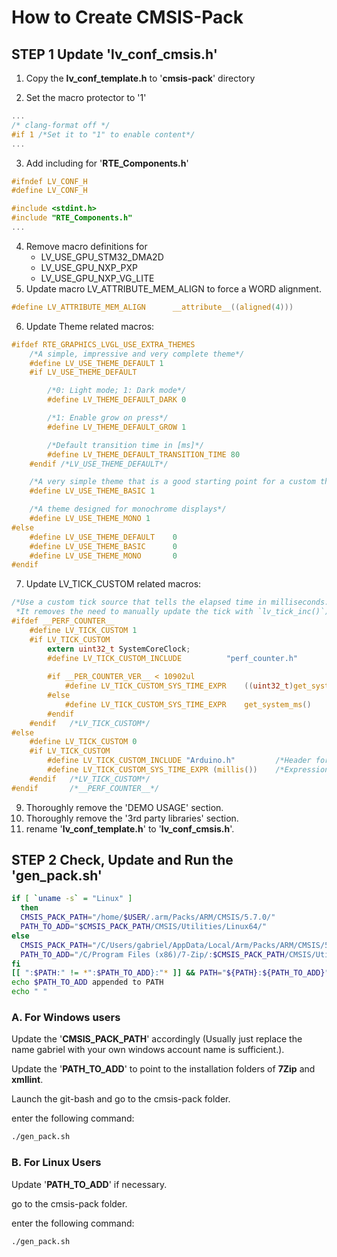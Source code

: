 # How to Create CMSIS-Pack



## STEP 1 Update 'lv_conf_cmsis.h'

1. Copy the **lv_conf_template.h** to '**cmsis-pack**' directory

2. Set the macro protector to '1'

```c
...
/* clang-format off */
#if 1 /*Set it to "1" to enable content*/
...
```


3. Add including for '**RTE_Components.h**'

```c
#ifndef LV_CONF_H
#define LV_CONF_H

#include <stdint.h>
#include "RTE_Components.h"
...
```

4. Remove macro definitions for 
   - LV_USE_GPU_STM32_DMA2D
   - LV_USE_GPU_NXP_PXP
   - LV_USE_GPU_NXP_VG_LITE
5. Update macro LV_ATTRIBUTE_MEM_ALIGN to force a WORD alignment.
```c
#define LV_ATTRIBUTE_MEM_ALIGN      __attribute__((aligned(4)))
```
6. Update Theme related macros:

```c
#ifdef RTE_GRAPHICS_LVGL_USE_EXTRA_THEMES
    /*A simple, impressive and very complete theme*/
    #define LV_USE_THEME_DEFAULT 1
    #if LV_USE_THEME_DEFAULT

        /*0: Light mode; 1: Dark mode*/
        #define LV_THEME_DEFAULT_DARK 0

        /*1: Enable grow on press*/
        #define LV_THEME_DEFAULT_GROW 1

        /*Default transition time in [ms]*/
        #define LV_THEME_DEFAULT_TRANSITION_TIME 80
    #endif /*LV_USE_THEME_DEFAULT*/

    /*A very simple theme that is a good starting point for a custom theme*/
    #define LV_USE_THEME_BASIC 1

    /*A theme designed for monochrome displays*/
    #define LV_USE_THEME_MONO 1
#else
    #define LV_USE_THEME_DEFAULT    0
    #define LV_USE_THEME_BASIC      0
    #define LV_USE_THEME_MONO       0
#endif
```
7. Update LV_TICK_CUSTOM related macros:
```c
/*Use a custom tick source that tells the elapsed time in milliseconds.
 *It removes the need to manually update the tick with `lv_tick_inc()`)*/
#ifdef __PERF_COUNTER__
    #define LV_TICK_CUSTOM 1
    #if LV_TICK_CUSTOM
        extern uint32_t SystemCoreClock;
        #define LV_TICK_CUSTOM_INCLUDE          "perf_counter.h" 
        
        #if __PER_COUNTER_VER__ < 10902ul
            #define LV_TICK_CUSTOM_SYS_TIME_EXPR    ((uint32_t)get_system_ticks() / (SystemCoreClock / 1000ul))
        #else
            #define LV_TICK_CUSTOM_SYS_TIME_EXPR    get_system_ms()
        #endif
    #endif   /*LV_TICK_CUSTOM*/
#else
    #define LV_TICK_CUSTOM 0
    #if LV_TICK_CUSTOM
        #define LV_TICK_CUSTOM_INCLUDE "Arduino.h"         /*Header for the system time function*/
        #define LV_TICK_CUSTOM_SYS_TIME_EXPR (millis())    /*Expression evaluating to current system time in ms*/
    #endif   /*LV_TICK_CUSTOM*/
#endif       /*__PERF_COUNTER__*/
```
9. Thoroughly remove the 'DEMO USAGE' section.
10. Thoroughly remove the '3rd party libraries' section.
10. rename '**lv_conf_template.h**' to '**lv_conf_cmsis.h**'.



## STEP 2 Check, Update and Run the 'gen_pack.sh'

```sh
if [ `uname -s` = "Linux" ]
  then
  CMSIS_PACK_PATH="/home/$USER/.arm/Packs/ARM/CMSIS/5.7.0/"
  PATH_TO_ADD="$CMSIS_PACK_PATH/CMSIS/Utilities/Linux64/"
else
  CMSIS_PACK_PATH="/C/Users/gabriel/AppData/Local/Arm/Packs/ARM/CMSIS/5.7.0"
  PATH_TO_ADD="/C/Program Files (x86)/7-Zip/:$CMSIS_PACK_PATH/CMSIS/Utilities/Win32/:/C/xmllint/"
fi
[[ ":$PATH:" != *":$PATH_TO_ADD}:"* ]] && PATH="${PATH}:${PATH_TO_ADD}"
echo $PATH_TO_ADD appended to PATH
echo " "
```



### A. For Windows users

Update the '**CMSIS_PACK_PATH**' accordingly (Usually just replace the name gabriel with your own windows account name is sufficient.).

Update the '**PATH_TO_ADD**' to point to the installation folders of **7Zip** and **xmllint**. 

Launch the git-bash and go to the cmsis-pack folder. 

enter the following command:

```sh
./gen_pack.sh
```



### B. For Linux Users

Update '**PATH_TO_ADD**' if necessary. 

go to the cmsis-pack folder. 

enter the following command:

```sh
./gen_pack.sh
```

